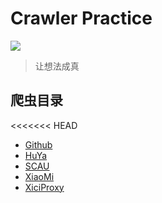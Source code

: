# Crawler Practice
![](https://img.shields.io/badge/python-3.0%2B-blue)
    
> 让想法成真

## 爬虫目录

<<<<<<< HEAD
- [Github](https://github.com/Weilet/crawler_practice/tree/master/github/README.md)
- [HuYa](https://github.com/Weilet/crawler_practice/tree/master/huya/README.md)
- [SCAU](https://github.com/Weilet/crawler_practice/tree/master/scau/README.md)
- [XiaoMi](https://github.com/Weilet/crawler_practice/tree/master/xiaomi/README.md)
- [XiciProxy](https://github.com/Weilet/crawler_practice/tree/master/xici/README.md)
